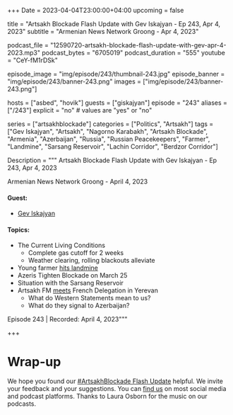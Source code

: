 +++
Date = 2023-04-04T23:00:00+04:00
upcoming = false

title = "Artsakh Blockade Flash Update with Gev Iskajyan - Ep 243, Apr 4, 2023"
subtitle = "Armenian News Network Groong - Apr 4, 2023"

podcast_file = "12590720-artsakh-blockade-flash-update-with-gev-apr-4-2023.mp3"
podcast_bytes = "6705019"
podcast_duration = "555"
youtube = "CeY-fM1rDSk"

episode_image = "img/episode/243/thumbnail-243.jpg"
episode_banner = "img/episode/243/banner-243.png"
images = ["img/episode/243/banner-243.png"]

hosts = ["asbed", "hovik"]
guests = ["giskajyan"]
episode = "243"
aliases = ["/243"]
explicit = "no" # values are "yes" or "no"


series = ["artsakhblockade"]
categories = ["Politics", "Artsakh"]
tags = ["Gev Iskajyan", "Artsakh", "Nagorno Karabakh", "Artsakh Blockade", "Armenia", "Azerbaijan", "Russia", "Russian Peacekeepers", "Farmer", "Landmine", "Sarsang Reservoir", "Lachin Corridor", "Berdzor Corridor"]

Description = """
Artsakh Blockade Flash Update with Gev Iskajyan - Ep 243, Apr 4, 2023

Armenian News Network Groong - April 4, 2023

#### Guest: 
* [Gev Iskajyan](/guest/giskajyan)

#### Topics:
* The Current Living Conditions
    * Complete gas cutoff for 2 weeks
    * Weather clearing, rolling blackouts alleviate
* Young farmer [hits landmine](https://armenpress.am/eng/news/1107913.html)
* Azeris Tighten Blockade on March 25
* Situation with the Sarsang Reservoir
* Artsakh FM [meets](https://armenpress.am/eng/news/1107631.html) French Delegation in Yerevan
    * What do Western Statements mean to us?
    * What do they signal to Azerbaijan?

Episode 243 | Recorded: April 4, 2023"""

+++

# Wrap-up

We hope you found our [#ArtsakhBlockade Flash Update](https://podcasts.groong.org/) helpful. We invite your feedback and your suggestions. You can [find us](https://linktr.ee/groong) on most social media and podcast platforms. Thanks to Laura Osborn for the music on our podcasts.
